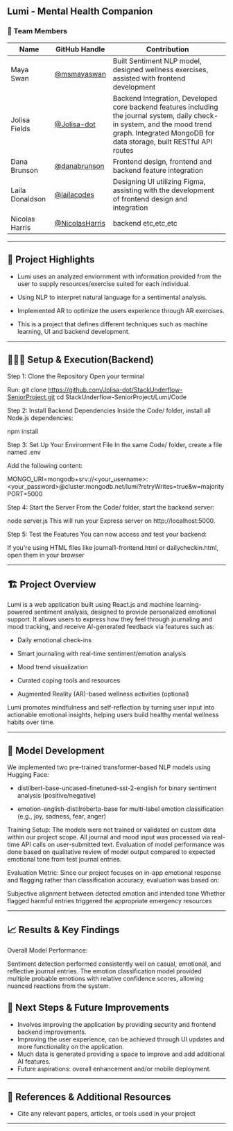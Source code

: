  Lumi - Mental Health Companion
---

### **👥 Team Members**

| Name | GitHub Handle | Contribution |
| ----- | ----- | ----- |
| Maya Swan | [@msmayaswan](https://github.com/msmayaswan) | Built Sentiment NLP model, designed wellness exercises, assisted with frontend development |
| Jolisa Fields | [@Jolisa-dot](https://github.com/Jolisa-dot) | Backend Integration, Developed core backend features including the journal system, daily check-in system, and the mood trend graph. Integrated MongoDB for data storage, built RESTful API routes|
| Dana Brunson | [@danabrunson](https://github.com/danabrunson) | Frontend design, frontend and backend feature integration |
| Laila Donaldson | [@lailacodes](https://github.com/lailacodes) | Designing UI utilizing Figma, assisting with the development of frontend design and integration |
| Nicolas Harris | [@NicolasHarris](https://github.com/NicolasHarris) | backend etc,etc,etc |

---

## **🎯 Project Highlights**


* Lumi uses an analyzed enviornment with information provided from the user to supply resources/exercise suited for each individual. 

* Using NLP to interpret natural language for a sentimental analysis.

* Implemented AR to optimize the users experience through AR exercises.

* This is a project that defines different techniques such as machine learning, UI and backend development. 


---

## **👩🏽‍💻 Setup & Execution(Backend)**


Step 1: Clone the Repository
Open your terminal

Run:
git clone https://github.com/Jolisa-dot/StackUnderflow-SeniorProject.git
cd StackUnderflow-SeniorProject/Lumi/Code


Step 2: Install Backend Dependencies
Inside the Code/ folder, install all Node.js dependencies:

npm install


Step 3: Set Up Your Environment File
In the same Code/ folder, create a file named .env

Add the following content:

MONGO_URI=mongodb+srv://<your_username>:<your_password>@cluster.mongodb.net/lumi?retryWrites=true&w=majority
PORT=5000


Step 4: Start the Server
From the Code/ folder, start the backend server:

node server.js
This will run your Express server on http://localhost:5000.


Step 5: Test the Features
You can now access and test your backend:

If you're using HTML files like journal1-frontend.html or dailycheckin.html, open them in your browser

---

## **🏗️ Project Overview**


Lumi is a web application built using React.js and machine learning-powered sentiment analysis, designed to provide personalized emotional support.
It allows users to express how they feel through journaling and mood tracking, and receive AI-generated feedback via features such as:

* Daily emotional check-ins

* Smart journaling with real-time sentiment/emotion analysis

* Mood trend visualization

* Curated coping tools and resources

* Augmented Reality (AR)-based wellness activities (optional)

Lumi promotes mindfulness and self-reflection by turning user input into actionable emotional insights, helping users build healthy mental wellness habits over time.

---

## **🧠 Model Development**

We implemented two pre-trained transformer-based NLP models using Hugging Face:

* distilbert-base-uncased-finetuned-sst-2-english for binary sentiment analysis (positive/negative)

* emotion-english-distilroberta-base for multi-label emotion classification (e.g., joy, sadness, fear, anger)

Training Setup:
The models were not trained or validated on custom data within our project scope. All journal and mood input was processed via real-time API calls on user-submitted text.
Evaluation of model performance was done based on qualitative review of model output compared to expected emotional tone from test journal entries.

Evaluation Metric:
Since our project focuses on in-app emotional response and flagging rather than classification accuracy, evaluation was based on:

Subjective alignment between detected emotion and intended tone
Whether flagged harmful entries triggered the appropriate emergency resources

---

## **📈 Results & Key Findings**

Overall Model Performance:

Sentiment detection performed consistently well on casual, emotional, and reflective journal entries.
The emotion classification model provided multiple probable emotions with relative confidence scores, allowing nuanced reactions from the system.



## **🚀 Next Steps & Future Improvements**

* Involves improving the application by providing security and frontend backend improvements.
* Improving the user experience, can be achieved through UI updates and more functionality on the application.
* Much data is generated providing a space to improve and add additional AI features.
* Future aspirations: overall enhancement and/or mobile deployment.

---

## **📄 References & Additional Resources**

* Cite any relevant papers, articles, or tools used in your project

---
